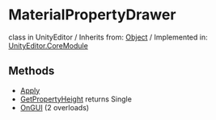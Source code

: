 # MaterialPropertyDrawer
class in UnityEditor
 / Inherits from: <a href="https://docs.unity3d.com/6000.0/Documentation/ScriptReference/Object.html" target="_blank">Object</a> / Implemented in: <a href="https://docs.unity3d.com/6000.0/Documentation/ScriptReference/UnityEditor.CoreModule.html" target="_blank">UnityEditor.CoreModule</a>
## Methods
- <a href="https://docs.unity3d.com/6000.0/Documentation/ScriptReference/MaterialPropertyDrawer.Apply.html" target="_blank">Apply</a>
- <a href="https://docs.unity3d.com/6000.0/Documentation/ScriptReference/MaterialPropertyDrawer.GetPropertyHeight.html" target="_blank">GetPropertyHeight</a> returns Single
- <a href="https://docs.unity3d.com/6000.0/Documentation/ScriptReference/MaterialPropertyDrawer.OnGUI.html" target="_blank">OnGUI</a> (2 overloads)
